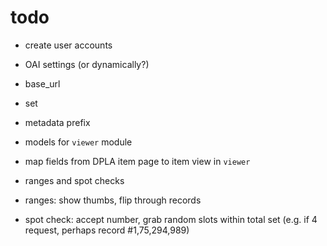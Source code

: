 # todo

- create user accounts
 - OAI settings (or dynamically?)
  - base_url
  - set
  - metadata prefix

- models for `viewer` module
 - map fields from DPLA item page to item view in `viewer`

- ranges and spot checks
 - ranges: show thumbs, flip through records
 - spot check: accept number, grab random slots within total set (e.g. if 4 request, perhaps record #1,75,294,989)